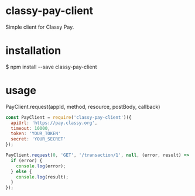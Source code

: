 # classy-pay-client
Simple client for Classy Pay.

# installation

 $ npm install --save classy-pay-client

# usage

PayClient.request(appId, method, resource, postBody, callback)

```javascript
const PayClient = require('classy-pay-client')({
  apiUrl: 'https://pay.classy.org',
  timeout: 10000,
  token: 'YOUR_TOKEN'
  secret: 'YOUR_SECRET'
});

PayClient.request(0, 'GET', '/transaction/1', null, (error, result) => {
  if (error) {
    console.log(error);
  } else {
    console.log(result);
  }
});

```
